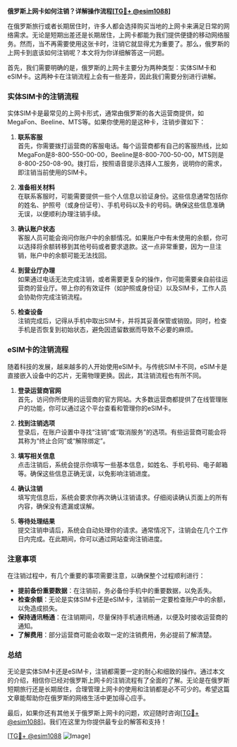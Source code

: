 **俄罗斯上网卡如何注销？详解操作流程[[TG💪+ @esim1088](https://t.me/s/esim1088)]**

在俄罗斯旅行或者长期居住时，许多人都会选择购买当地的上网卡来满足日常的网络需求。无论是短期出差还是长期居住，上网卡都能为我们提供便捷的移动网络服务。然而，当不再需要使用这张卡时，注销它就显得尤为重要了。那么，俄罗斯的上网卡到底该如何注销呢？本文将为你详细解答这一问题。

首先，我们需要明确的是，俄罗斯的上网卡主要分为两种类型：实体SIM卡和eSIM卡。这两种卡在注销流程上会有一些差异，因此我们需要分别进行讲解。

### 实体SIM卡的注销流程

实体SIM卡是最常见的上网卡形式，通常由俄罗斯的各大运营商提供，如MegaFon、Beeline、MTS等。如果你使用的是这种卡，注销步骤如下：

1. **联系客服**  
   首先，你需要拨打运营商的客服电话。每个运营商都有自己的客服热线，比如MegaFon是8-800-550-00-00，Beeline是8-800-700-50-00，MTS则是8-800-250-08-90。拨打后，按照语音提示选择人工服务，说明你的需求，即注销当前使用的SIM卡。

2. **准备相关材料**  
   在联系客服时，可能需要提供一些个人信息以验证身份。这些信息通常包括你的姓名、护照号（或身份证号）、手机号码以及卡的号码。确保这些信息准确无误，以便顺利办理注销手续。

3. **确认账户状态**  
   客服人员可能会询问你账户中的余额情况。如果账户中有未使用的余额，你可以选择将余额转移到其他号码或者要求退款。这一点非常重要，因为一旦注销，账户中的余额可能无法找回。

4. **到营业厅办理**  
   如果通过电话无法完成注销，或者需要更复杂的操作，你可能需要亲自前往运营商的营业厅。带上你的有效证件（如护照或身份证）以及SIM卡，工作人员会协助你完成注销流程。

5. **检查设备**  
   注销完成后，记得从手机中取出SIM卡，并将其妥善保管或销毁。同时，检查手机是否恢复到初始状态，避免因遗留数据而导致不必要的麻烦。

### eSIM卡的注销流程

随着科技的发展，越来越多的人开始使用eSIM卡。与传统SIM卡不同，eSIM卡是直接嵌入设备中的芯片，无需物理更换。因此，其注销流程也有所不同。

1. **登录运营商官网**  
   首先，访问你所使用的运营商的官方网站。大多数运营商都提供了在线管理账户的功能，你可以通过这个平台查看和管理你的eSIM卡。

2. **找到注销选项**  
   登录后，在账户设置中寻找“注销”或“取消服务”的选项。有些运营商可能会将其称为“终止合同”或“解除绑定”。

3. **填写相关信息**  
   点击注销后，系统会提示你填写一些基本信息，如姓名、手机号码、电子邮箱等。确保这些信息正确无误，以免影响注销进度。

4. **确认注销**  
   填写完信息后，系统会要求你再次确认注销请求。仔细阅读确认页面上的所有内容，确保没有遗漏或误解。

5. **等待处理结果**  
   提交注销申请后，系统会自动处理你的请求。通常情况下，注销会在几个工作日内完成。在此期间，你可以通过网站查询注销进度。

### 注意事项

在注销过程中，有几个重要的事项需要注意，以确保整个过程顺利进行：

- **提前备份重要数据**：在注销前，务必备份手机中的重要数据，以免丢失。
- **检查余额**：无论是实体SIM卡还是eSIM卡，注销前一定要检查账户中的余额，以免造成损失。
- **保持通讯畅通**：在注销期间，尽量保持手机通讯畅通，以便及时接收运营商的通知。
- **了解费用**：部分运营商可能会收取一定的注销费用，务必提前了解清楚。

### 总结

无论是实体SIM卡还是eSIM卡，注销都需要一定的耐心和细致的操作。通过本文的介绍，相信你已经对俄罗斯上网卡的注销流程有了全面的了解。无论是在俄罗斯短期旅行还是长期居住，合理管理上网卡的使用和注销都是必不可少的。希望这篇文章能帮助你在俄罗斯的网络生活中更加得心应手。

最后，如果你还有其他关于俄罗斯上网卡的问题，欢迎随时咨询[[TG💪+ @esim1088](https://t.me/s/esim1088)]。我们在这里为你提供最专业的解答和支持！

[[TG💪+ @esim1088](https://t.me/s/esim1088) ![Image](https://i.postimg.cc/4NQfJmqS/Snipaste-2025-05-13-00-14-12.png)]